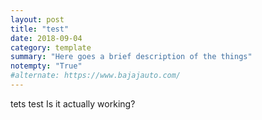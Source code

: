 ```yaml
---
layout: post
title: "test"
date: 2018-09-04
category: template
summary: "Here goes a brief description of the things"
notempty: "True"
#alternate: https://www.bajajauto.com/
---
```


tets test
Is it actually working?
